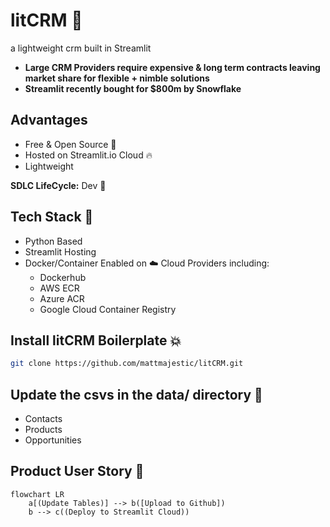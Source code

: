 # litCRM 🚀
a lightweight crm built in Streamlit
  -  __Large CRM Providers require expensive & long term contracts leaving market share for flexible + nimble solutions__
  - **Streamlit recently bought for $800m by Snowflake**

## Advantages
- Free & Open Source 🎡
- Hosted on Streamlit.io Cloud 🔥
- Lightweight

__SDLC LifeCycle:__ Dev 🚝 

## Tech Stack 📡
- Python Based
- Streamlit Hosting
- Docker/Container Enabled on ☁️ Cloud Providers including:
  - Dockerhub
  - AWS ECR
  - Azure ACR
  - Google Cloud Container Registry

## Install litCRM Boilerplate 💥
```bash
git clone https://github.com/mattmajestic/litCRM.git
```

## Update the csvs in the data/ directory 📂
- Contacts
- Products
- Opportunities

## Product User Story 📕
```mermaid
flowchart LR
    a[(Update Tables)] --> b([Upload to Github])
    b --> c((Deploy to Streamlit Cloud))
 ```
